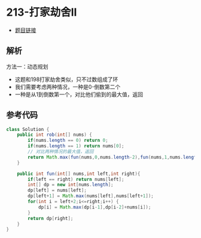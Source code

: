# 213-打家劫舍II

- [题目链接](https://leetcode-cn.com/problems/house-robber-ii/)

## 解析

方法一：动态规划
- 这题和198打家劫舍类似，只不过数组成了环
- 我们需要考虑两种情况，一种是0-倒数第二个
- 一种是从1到倒数第一个，对比他们偷到的最大值，返回

## 参考代码
```Java
class Solution {
    public int rob(int[] nums) {
        if(nums.length == 0) return 0;
        if(nums.length == 1) return nums[0];
        // 对比两种情况的最大值，返回
        return Math.max(fun(nums,0,nums.length-2),fun(nums,1,nums.length-1));
    }

    public int fun(int[] nums,int left,int right){
        if(left == right) return nums[left];
        int[] dp = new int[nums.length];
        dp[left] = nums[left];
        dp[left+1] = Math.max(nums[left],nums[left+1]);
        for(int i = left+2;i<=right;i++) {
            dp[i] = Math.max(dp[i-1],dp[i-2]+nums[i]);
        }
        return dp[right];
    }
}
```
